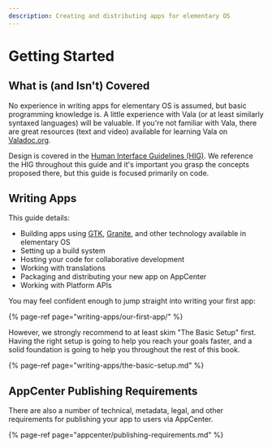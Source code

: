 ```yaml
---
description: Creating and distributing apps for elementary OS
---
```


# Getting Started

## What is \(and Isn't\) Covered

No experience in writing apps for elementary OS is assumed, but basic programming knowledge is.
A little experience with Vala (or at least similarly syntaxed languages) will be valuable.
If you're not familiar with Vala, there are great resources (text and video) available for learning Vala on [Valadoc.org](https://valadoc.org/).

Design is covered in the [Human Interface Guidelines \(HIG\)](https://docs.elementary.io/hig/).
We reference the HIG throughout this guide and it's important you grasp the concepts proposed there, but this guide is focused primarily on code.

## Writing Apps

This guide details:
* Building apps using [GTK](https://www.gtk.org), [Granite](https://github.com/elementary/granite), and other technology available in elementary OS
* Setting up a build system
* Hosting your code for collaborative development
* Working with translations
* Packaging and distributing your new app on AppCenter
* Working with Platform APIs

You may feel confident enough to jump straight into writing your first app:

{% page-ref page="writing-apps/our-first-app/" %}

However, we strongly recommend to at least skim "The Basic Setup" first.
Having the right setup is going to help you reach your goals faster, and a solid foundation is going to help you throughout the rest of this book.

{% page-ref page="writing-apps/the-basic-setup.md" %}

## AppCenter Publishing Requirements

There are also a number of technical, metadata, legal, and other requirements for publishing your app to users via AppCenter.

{% page-ref page="appcenter/publishing-requirements.md" %}
